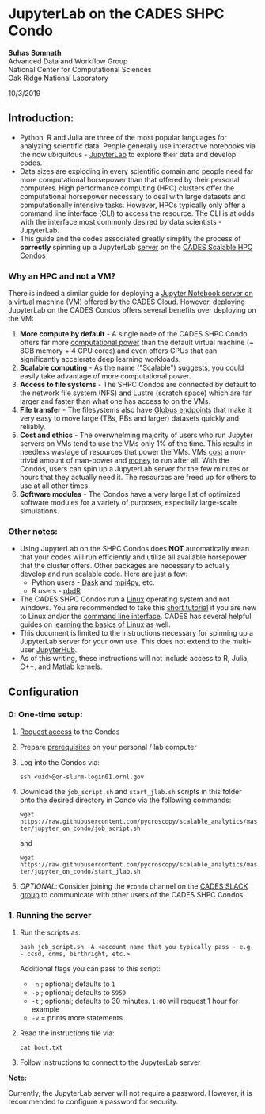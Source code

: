# JupyterLab on the CADES SHPC Condo

**Suhas Somnath**<br>
Advanced Data and Workflow Group<br>
National Center for Computational Sciences<br>
Oak Ridge National Laboratory

10/3/2019

## Introduction:
-   Python, R and Julia are three of the most popular languages for analyzing scientific data. 
    People generally use interactive notebooks via the now ubiquitous - 
    [JupyterLab](https://jupyterlab.readthedocs.io/en/stable/getting_started/overview.html) to 
    explore their data and develop codes. 
-   Data sizes are exploding in every scientific domain and people need far more computational 
    horsepower than that offered by their personal computers. High performance computing (HPC)
    clusters offer the computational horsepower necessary to deal with large datasets and
    computationally intensive tasks. However, HPCs typically only offer a command line interface
    (CLI) to access the resource. The CLI is at odds with the interface most commonly desired by
    data scientists - JupyterLab. 
-   This guide and the codes associated greatly simplify the process of **correctly** spinning
    up a JupyterLab [server](https://www.youtube.com/watch?v=HW29067qVWk) on the 
    [CADES Scalable HPC Condos](https://support.cades.ornl.gov/user-documentation/_book/condos/overview.html)

### Why an HPC and not a VM?
There is indeed a similar guide for deploying a 
[Jupyter Notebook server on a virtual machine](https://support.cades.ornl.gov/user-documentation/_book/user-contributed-tutorials/jupyter/python-analytics-server.html)
(VM) offered by the CADES Cloud. However, deploying JupyterLab on the CADES Condos offers
several benefits over deploying on the VM:

1. **More compute by default** - A single node of the CADES SHPC Condo offers far more 
   [computational power](https://support.cades.ornl.gov/user-documentation/_book/condos/hardware.html)
   than the default virtual machine (~ 8GB memory + 4 CPU cores) and even offers GPUs that can
   significantly accelerate deep learning workloads.
2. **Scalable computing** - As the name ("Scalable") suggests, you could easily take advantage of 
   more computational power.
3. **Access to file systems** - The SHPC Condos are connected by default to the network file system (NFS)
   and Lustre (scratch space) which are far larger and faster than what one has access to on the VMs.
4. **File transfer** - The filesystems also have 
   [Globus endpoints](https://support.cades.ornl.gov/user-documentation/_book/data-transfer-storage/globus-overview.html) 
   that make it very easy to move large (TBs, PBs and larger) datasets quickly and reliably.
5. **Cost and ethics** - The overwhelming majority of users who run Jupyter servers on VMs tend to use
   the VMs only 1% of the time. This results in needless wastage of resources that power the VMs. 
   VMs [cost](https://cloud.google.com/compute/pricing) a non-trivial amount of man-power and 
   [money](https://aws.amazon.com/ec2/pricing/on-demand/) to run after all. With the Condos, users
   can spin up a JupyterLab server for the few minutes or hours that they actually need it. 
   The resources are freed up for others to use at all other times. 
6. **Software modules** - The Condos have a very large list of optimized software modules for a variety
   of purposes, especially large-scale simulations.

### Other notes:
-   Using JupyterLab on the SHPC Condos does **NOT** automatically mean that your codes will run efficiently 
    and utilize all available horsepower that the cluster offers. Other packages are necessary to actually
    develop and run scalable code. Here are just a few:
    - Python users - [Dask](https://dask.org) and [mpi4py](https://mpi4py.readthedocs.io/en/stable/), etc.
    - R users - [pbdR](https://pbdr.org)
-   The CADES SHPC Condos run a [Linux](https://www.ubuntu.com/desktop) operating system and not windows. 
    You are recommended to take this [short tutorial](https://www.udacity.com/course/linux-command-line-basics--ud595) 
    if you are new to Linux and/or the [command line interface](https://help.ubuntu.com/community/UsingTheTerminal).
    CADES has several helpful guides on [learning the basics of Linux](http://support.cades.ornl.gov/user-documentation/_book/linux/linux-intro.html) as well.
-   This document is limited to the instructions necessary for spinning up a JupyterLab server for your own use.
    This does not extend to the multi-user [JupyterHub](https://github.com/jupyterhub/jupyterhub).
-   As of this writing, these instructions will not include access to R, Julia, C++, and Matlab kernels.

## Configuration
### 0: One-time setup:
1. [Request access](https://support.cades.ornl.gov/user-documentation/_book/condos/how-to-use/request-access.html)
   to the Condos
2. Prepare [prerequisites](https://support.cades.ornl.gov/user-documentation/_book/condos/how-to-use/prerequisites.html)
   on your personal / lab computer
3. Log into the Condos via:

   ``ssh <uid>@or-slurm-login01.ornl.gov``
4. Download the `job_script.sh` and `start_jlab.sh` scripts in this folder onto the desired directory in 
   Condo via the following commands:
   
   ``wget https://raw.githubusercontent.com/pycroscopy/scalable_analytics/master/jupyter_on_condo/job_script.sh``
   
   and
   
   ``wget https://raw.githubusercontent.com/pycroscopy/scalable_analytics/master/jupyter_on_condo/start_jlab.sh``
   
5. *OPTIONAL*: Consider joining the `#condo` channel on the [CADES SLACK group](cades@slack.com) to 
   communicate with other users of the CADES SHPC Condos.

   
### 1. Running the server
1. Run the scripts as:

   ``bash job_script.sh -A <account name that you typically pass - e.g. - ccsd, cnms, birthright, etc.>``

   Additional flags you can pass to this script:

   * ``-n`` <number of nodes>; optional; defaults to ``1``
   * ``-p`` <port number>; optional; defaults to ``5959``
   * ``-t`` <wall time>; optional; defaults to 30 minutes. ``1:00`` will request 1 hour for example
   * ``-v`` = prints more statements
    
2. Read the instructions file via:

   ``cat bout.txt``
       
3. Follow instructions to connect to the JupyterLab server

**Note:**

  Currently, the JupyterLab server will not require a password. However, it is recommended
  to configure a password for security.